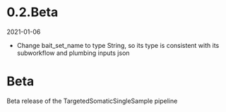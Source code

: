# 0.2.Beta
2021-01-06

* Change bait_set_name to type String, so its type is consistent with its subworkflow and plumbing inputs json

# Beta
Beta release of the TargetedSomaticSingleSample pipeline
